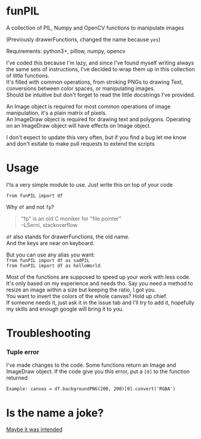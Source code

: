 # funPIL

A collection of PIL, Numpy and OpenCV functions to manipulate images

(Previously drawerFunctions, changed the name because `yes`)

Requirements: python3+, pillow, numpy, opencv

I've coded this because I'm lazy, and since I've found myself writing always the same sets of instructions, I've decided to wrap them up in this collection of little functions.  
It's filled with common operations, from stroking PNGs to drawing Text, conversions between color spaces, or manipulating images.  
Should be intuitive but don't forget to read the little docstrings I've provided.  

An Image object is required for most common operations of image manipulation, it's a plain matrix of pixels.  
An ImageDraw object is required for drawing text and polygons. Operating on an ImageDraw object will have effects on Image object.  

I don't expect to update this very often, but if you find a bug let me know and don't esitate to make pull requests to extend the scripts

# Usage
I'ts a very simple module to use.
Just write this on top of your code

`from funPIL import df`

Why `df` and not `fp`?
> "fp" is an old C moniker for "file pointer"  
> –LSerni, stackoverflow  

`df` also stands for drawerFunctions, the old name.  
And the keys are near on keyboard.  

But you can use any alias you want:  
`from funPIL import df as sadPIL`  
`from funPIL import df as helloWorld`  

Most of the functions are supposed to speed up your work with less code. It's only based on my experience and needs tho. Say you need a method to resize an image within a size but keeping the ratio, I got you.  
You want to invert the colors of the whole canvas? Hold up chief.  
If someone needs it, just ask it in the issue tab and I'll try to add it, hopefully my skills and enough google will bring it to you. 

# Troubleshooting

### Tuple error
I've made changes to the code. Some functions return an Image and ImageDraw object. If the code give you this error, put a `[0]` to the function returned

`Example: canvas = df.backgroundPNG(200, 200)[0].convert('RGBA')`

# Is the name a joke?
[Maybe it was intended](https://www.urbandictionary.com/define.php?term=fun%20pills)